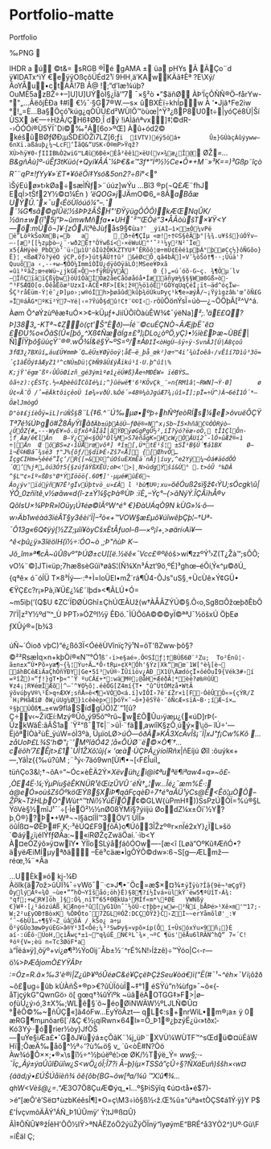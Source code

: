 # Portfolio-matte
Portfolio

‰PNG

   
IHDR   a  ú   ©t&=   sRGB ®Îé   gAMA  ±
üa   	pHYs  Ã  ÃÇo¨d  ÿ¥IDATx^ìÝ	€eÿÿOßçôÜÉd2¹ï 9HH¸ä’KA\wKÄã‡Èª ?E\Xý/ÂoYÅu•ctAÂ!7B Â@ !;“d’Iæ¾úþ?OuMÈ5azBŽ÷+–]U]U]UÝòÌ§¿Ïã‘”7 ¯×§²ò
•”$äñØ        ÀÞ‘ÏçÕÑÑ®Ö–fårYw-°"„…ÃëõjÈÐa
‡#î        €½¯·§G7®W.—s× ûBXÈï÷khÍpw
        À '•Jjã†Fe2iw
°!„=È…Ba§Öçó¹kúg¿qÒÛÛ£d²WÙlÖ™òùœ|^Ÿ³¿ßP8U0t÷|yóÇé8Ù|Ší ÙSX       à€—÷HžÂ/ÇH6‡ØÐ¸Î	dý
!ìAÌãñªvx]‡¦©dR--›ÕÓÓí®Ù5ŸÏ¯Di©‰²Á[6o>ºŒ]
       Àû+ód2©
kéšûBØƒØÐ¡µŠD£îÒŽì7LZ[6;ƒ`ï	îVTV)éÿ5öá+        Û±}GÚàçÀûýyww—6nXï.aßáuþ¿¼¬LcF‘ÏãQ&“USK‹Ö®mP>Ÿqž?XÙ>hÿ¥0‹ƒIIIB‰Ò2wiG™LÆù6Ðê×Éå²êêì×ëU(v×¾æ¿Î@`       ØŽ_=…B&gñÀù]º-úÊf3tKüó(+Qyi¥ÂÁˆ¼Þ€&«™3f*“Íª½½Ce•Õ*+M¨»³K==)³Gßp˜îçò Rˆ¨qP±!fYy¥»´£T*¥õëÖí‡Ysó&5on2?÷ßï_°<°        ìŠýEúø»t›kØa÷sæÌÑƒ>¨úúz]wÝu
…Bî3 ®p(¬Q£Æ¨fh­J	EqÍ>tŠf2Y½©¤¼Én
)	*’ëQOG»j*JÄmO©6„=8Ã*aBåæ UÝÛ.ˆ×¯u‹ÉöÙîóúö¼"–.ˆ       ˜¼G¶sâ©gIÛë¦½šÞÞžÂŠH"‘ÐŸÿügÕÕÕ)kÆŒNqÛK/½än±w{î¹5j”Þ~ûmwMñƒa••UH¯²™ŒÒé”3•ÅÂòùšT×¥Ÿ<Y—ö:mÜõ¬]¥·[zÔJ*i¦ªêJùƒås9§¢ù`a?¯ _ýïAÌ–ì×±Ó¼vPë
ë”LöºkŠoXmB¡=b	a       ¸ð÷ê¶ÇÍµ
«œ!÷†©S§êÃþ°|¾¾.u¥šš}úÓŸv—
–-[æ³[[½zµþò—¿¨·wð2Ë†°ÖÝwßí<›×ëWuU"‘ˆ²¹¼y²N²˜Ïe
x5{ÂHýèë_PbDò‘¨ü›µìÙ'ôÍûžÕKkZTYUª’ÊRõô¦œ÷mÙ¢EêéìpþÁ°þøCç½}ôÑGõ­o}Ë}¦¸<ßøÆ7ò?ýéO ýCP,öƒ>}út§ÄÛ††û²	&èØcÕ¸qã4bÄ­]»V¯¼òŠó†¶··;Ûüä'?Quuõa ‹­‚--+w—¶ÕÒ¼Imm­îÒÎÙ¿dÿôOÿäLÓ¦MSee¥Þxã
=ûì³ºãŽ;œ÷eWü~¿jkGÈ»Õ¬÷fÿRÛÿVÂ       0 {)„=ú´óõ·G~ç.
¾¶Öµ´lv—ÏñÇïäïÇßÿþw}öÙîÒàÌÖæ2åeCåõøåóå•Íæäñyœ¼§§§Wœ8Gß»ò-^³FSÆŒÖ[o.ÒêåËõæ²UzxI‹ÂCÊ•RF>[Ek¦ž®½öìóÊ¹GÖÝqÜqÇéÎ;ït—äd^óçÏw—ŠÇ³råÊüm·Ý¦ë¯¿Þ]µo›;w®óÍh>þøãûdkûþ¾öÚkuÞyç¹k¶e»æýÅ/~¡Ÿýìgzâ‰'œ’õÑ£G»Ï®áÃG*ºKï²Ý7¬Yé|‹¤?ŸúÔ§dû!C†¨©©I‹-rÖÛ`ÖönÝsÏ=úò—¿¬ÖÖþÃ\[²^V^á.
Àøm        Õ^øÝzùºêæ‡uÓ×>¢–kÜµƒ+JiíÚÕîÒàùÊW¾¢¯ýëNa]_²;.¹äE£Q?Þ]383„-KTª¬¢Zò(çt'Š”Èð)—Íé¨©cuÉÇNÒ¬ÃÆjþË¯ê¤£ÐÚ%o«ÕãS(Û«[þô„^Xß¢ÑæäÍg±£³]¡DLo¿òºÖ,yÇ}•½ïè£Þæ~ÙBÉ_|Ñ]*ÏŸþô§üùçŸ¯®®.wÕ¾Í&ë§Ÿ~ºS=º/±Á`ÐIÏ<òHgÙ–šÿ÷ÿ·SvnÃJ[Ú|Á8çoû 3fŒ3¿7BXûí„áu£Ü¥mmÞ´Q…êÜ±¥Øÿöoÿ¦åË—ë_þå_œk²}œ÷™4i’¾ùÍoêâ‹/vÊîí7Dìû³3ö=´ç1àÊÖý‡âÆyZ1³^cNÙ±Dü¦ÇÞÑ9ãÜ£ýÅïkú¹î·U.þ^ûî\%
K;jŸ¯ëgœ¯ßº‹ÛÛöØízñ_gé3ýmìºøî¿ëÚ#ß}Åe÷MÐÉW»
ïéBÝS…ôã÷z):çÊSTç.½«AþèêûÏCõIé¼i;^}ûëwë¶'6¹KÖvÇk_¨»n{RMîâ¦~RWN]¬Ý·Ø]       ø Ù¢«Â¯Ö /ˆ=ëÂktôiçêoÜ­ îø¾»vðÙ.‰Óé´»48®¼òJgúÆ7¾¡ûî»Ï];pÏ=÷Ü^)Â¬6éÌ1Ó´*—ÖælJmògÓ
D"ò‡£jíèÔÿ=ïL]rúÑŠ§`8¨L{‡6.^¨Ú‰µø•ºþ÷hÑºfeòRÍs¼e>õvuëÕÇŸTª7é¾ÚÞgö#Ž8ÂyŸlâ`ðÄb±üþÀöÙ—ƒØë®»N^x¡Sb~Í5×hñâC©ÒÒRýò—¿ÜÔZ{#„---WyE¥»ô.ûƒxõªåÎãÎ|âŸÐÿøGgPgÛ½²­‚íÏ?ÿó?ëæ›oÖ‚
tÌ1ÇlÔn­¦f¸Âæ/ê€lÂn	B—Ý¿Cë<§­ÖÛ°Öl¼M»S7èñågK»HcW¿ÒÂUí2ˆ-lÓ¤ûÆž®«ì
÷|Än	Œ öBS=z‹îÛÅrœvôª] ªî±[‚Ù*tÉ¹š¦ ±SÏ¹B§Ú´¶á1BX       Ø—ì¬È©HBá˜¾së3
†"J%{ôƒ/§dïÞÉ›Zš7«­­Å] {[ŒhvÕ…ÍçgCIHm=½êéé”Ïç‘/R{[»&©^úOšuÈXmÊä´nÅj­|íuy‚^e2Yý¼¬Òá#äódÕÒ´Q’%jª„ôú3Ó†5{§zúƒâÝßXËÜ;oÞ<'>|¸N>ùdgÝší&Ù°
.t>ôÛ °‰DÂ	^§L™¢»îº«ßÐs°Ø*ÝIööö{.60¶]'·µµé#ùÈ6¬
Âo¿ýv'ïóÿñN7Ë³gÏvÙþtvö_u»£Â l ¹bù¶U®;xu»`öêÓuß2sï§ž¢‹ÝU;sÓcgk\û|ÝÕ_0zñïtê¸v½øãw«d{î-z±Ý¼§çÞà®ÙÞ
:ïÈ„–Ýç°–{>ãNýÝ.ÎÇÂïhÅ®*v QõIsU×¾PÞR»IOüy¡Ú‡éø©î*ÃºW^é°       €}ÐàUÁqÒ9N kÙG»¼·ô—w›Äb1wéàá3ïéÂT§y3êèí‘Ï|–²ò«+™VOW§æ£µô­¥úî­wêþÇþ¦–†Uª-¯Ô13g«6Q¢ÿý[½ZZ;µîí¥òyCšxÈtÅƒuol–ß—×º¡î+¸>øärí‹Aì¥—^ê<þû¿ÿ»3îëölH{ï½÷:ÓO~ò
¸;Þ"ñùÞ
K·–Jõ_îm»ª¶cÀ~ûÛßvº"ÞÚØ±cU[[ë.½ëê«¯Vcc£®ºê*óš>wí¶zzºÝ¹›Z(T¿Žà™;sÕÕ;vO¼¨©]JTi«üp;7hæ8sèGûï†øâS¦(Ñ¾Xn³Ázt‘9ö¸ºÉ]³ghœ–éÕí‚Ý«^µ©ðÚ_
{qªê×	ó¯óÍÜ T×8³Íý—·:ª+Ì=loÜEl•mŽ´rá¶Û4-ÔJs"uS§¸+ÜcÙê×Ý¢GÜ•       €ŸÇ£c?r¡»Pà,ï¥Ü£¿¼£˜lþd»<¶ÃLÚ*Ó=
~m5ìþ(‘(Q$U ¢ZC'ÏÐØÙGhî±ÇhÚŒÃUž(w†ÀÅÂZÝÚ©§.Õ‹o,Sg8¤ÕžœþðÊbÕ7l’Ï|z²Y½ºd™^_Ù ÞPT›»ÓZºl½ÿ ÊÐö.¯­ÌÜÕôA©©©yÏ©ªªJ¯½öšxÚ ÖþEø ƒXÛý®=[b¾3


úÑ~´Óioð vþC)“é¿ßô3Ï<ÓéêÙVînïç?ÿ¹N=õT'ßZww·þô§?©²²RsæÌq×n+kþÒí®«N™°Ó1`ß¯‹ï>e§aé».Ô©SÍƒ¦†BÚß6Ø¨²Zu;	To²Énû¦-ã±n±x“Ú•Põ»yæ¶~{¾¦Ýu÷Ã…*Ô‹tRµ»¢XªÓh'§Ýz|Xk“mœ¨1W[°è¾[è~       áhBCêÆiÂaÇhÖñŸÐY|Ge•5î³vÙ®·ÏÛíìöv¿ÁÐ_X1Ù\ÄædóçÏ×ôéÓuÎ9{Vék3#›í
=ºîŽ)¤“ƒ!}gT•þ«"¯Ÿ ºuCÂ£+*:wäM®¡@åH+ÆéðÃ¦*èë?ø‰®ûÙ
¥z4¡¦R¥éœÎÆõ|^—¯^¥O½õ¦.éêÔG[Z4mí{T•
"û^ÜtÓMzå•WtÃ
ýõvúþyV®\¹Ë>q÷ÆX¥;sñÅ»ê<¶«V­ÒO<á.í]vÌÔÍ›7ë¨£Žr×ì[F·ÓêÛÖ«»{çÝR/Z´H¡PHãÆíØ ðW¿úUg¼Ø}ìcêèèp×|þóŸ×¯~õ+}êSŸê·¯ôÑcÆ»sïÁ~B·;íÆ~í×…º§þÙÔß¶…±`«w9fláSídgÜÖ)Z´“1[û?Ç÷v‹~ŽïŒí:Mzý®Ûõ„ý95õ“ºrû~w£ÕÛu›ÿæµ¿{«úD]rÞ(­ÜzkWãÉ:ãÂŠ1a      `Ÿ²“ß¯T¢|¨>ûÏ·¨fä‚awíîK§zÕ¸úý×\¡ö–
îÚ÷'—ËjõªîÒà²ùÈ_ÿúW=óÌ3ºà‚
Üµï­oLØ>_úÒ—ôðÃ»KÅ3XcÂvÎš¡˜Ï|xJ"f¡Cw%Kô
…zåUoÞ£L¾S‘h©"¡¨’MºîâÓ4­2 ¦å«ÔÚØ¨ë©×Ò¶´†…cëõh’7£Êjt>£1¯ÚÌ1ŽXô¦ûj{×	'œà·ÙÇÞÃ¿ýíoîRñx_|ñEíjú Øîl :õuýk«+—,YâÌz{{‰ú?ûM
;¨³ý‹·7äó9wn[Ùì¶•¬[‹F£ÎuíÌ„	tüñÇo3&l;†¬õA÷“~Óc×èÈÄ2Ý×_Xëvüh¿ì@ì¢ªuªë¶íªaw4=q»~ô£­‚ÒE4Ë·¼;ÝµPíu§èÊKNÜR¹êŒízÛVÛ˜éÑ†„¦w…Îé¿¯æm%Ê·:       à@eÓ»oùšZšÖºköŒÝß§XìÞ¶qãFçqèÐ÷7†é°aÃÜ¹ýCs@Ê<Êö¦µÒÕ–ŽPk¬TžHLþO^Wùt^™tNí½ÝúÊÏÔ_¢©GLW{ùPmH‡))SsPzÚÒÏ=%ú®§LŸõVè§½mîJ¹¯´÷­[·ÎéÖ²½½nØ08ŸMï§?ýiíjú ØodZ¼x±Óï´½Y?þ¸Ö®}?Þ•+Wª¬¬l§ã¤îÌÌ™3ÖV’î
ÙÌÎ» öûÍß¤~ØÊÞ#F¸K;·³êÚQ£F9ƒõÁ}o¶Úô3ÎŽ­zº®r×nÏé2xY}¿ÏL»šö  ´©áý¿ï¡éIÝfƒØÄa:~«íRØŽçZwäÖaí.´·ìb<Y       À¤eÓZýô»ÿ¤wîY• ÝÏîoSLýåƒáôÓOw—-[æ<î	[Løä“OºKû‡ÆñÓ•?äyëÆiMÍµyªðä	–Èë³cäæ•ÌgÕÝÕ©dw»:6¬S[g—ÆLmž—réœ‚¾¨*Ãa

…UÈk»ó
kj-¼Ð Àölk{ä7ož>ûÙÏ¾¯÷vWö¯¨·c»J¶•˜Öc=æ$×¤¾±`ÿÏÿù?Îã{9ë¬³œÇgŸ}ÖylýÃº«¾Ó_~ùe•””hÖ¬Yîšåó;öh}Ê)§8¶?í½Îvá»ülkŸ¯ëw5¶ªÙîT›Á¾:°qf;+wR¥]öh_]§:Ö¾¸nïT“65ª0ŒkUa¹MÍf«m*\ªØÉ	VWNßý       €}Wª·[¿¹áózúÁß¸kÆno÷³û[yG1Ùnˆ¯½öÚ-c†þþ÷¿ww—²Ñí¸bÅÞé>¹Xê×m'™17;­W;2²u£yOÐ†BòxK
%ÔÞÕ­to¯7ZGL®ÓŽ:DCÇÒŸž}C›ZÌ~~erYåmõlØ'_:¥
‘ˆ~6bÛ1…÷¶§Ÿ~Z_üâõÂ
/¸kŠo¿
a÷µ Ö²ýGÛo3œwÞyúÈG>â®Ý¹3Ï<Óé;¼³³SwÞy§»vpõ×íp(Ô_î÷ÜsóxÝu×9ñ¡}È	aí·:úÊô·ÚoH‚çiÅwç*±ì~™q¾úË_N€ºL¯¾×¸¬ºC
¶üs'êÅu6­lRÃN^hQ“
7«´C!ªóº{V=;èú
n«Tc3ØöF*a      à`“Ïëá»ÿ]¸õÿº+ví¿ø¶³½Ýo0ìj˜Åb±½˜^rÉ%N!›Ížzê)÷™Ýóo|C‹-r—ö¼>_ÞÆåjomÒ£YŸÂÞr
:=Óz=R.ã×‰3'è®ï|Z¿ûÞ¥ºóÛéøC&é¥ÇçëÞÇžSeu¥òá€)ï(“Ë(#¯¹¬^èh×¯Vï_¡ôžð~ô£ug÷ûb kÙÀñŠ+®p>€?ûÙÏôùÏ~‡°1
éSŸú”n¾ùfg»¯~õ«{­
åTjçýkG"QwnGö› ö[ gœq†¾ûÝïºk
~üãëÄOTGG‡»F>|ø–oƒüÛ¿ý›ó¸3±X‰;WLê§´õ~éoØ­ìNWÄW½ºLJLÑ©Û¤°êÔ©‰~ñÛÇ«]ã4óFw…ËyÝöÅzt—	qL¢:s+nrWìL•m®¡a±
ÿ	0
æRG¶mµnõar6[´/&Ç       €½¡qíRwn×64l»=Õ_Þ1®¿þzýË¿ü‹»tðx¦­Kó3Yý··\órier½òy}JfÒŠ—uÝe§iÆa£•ˆGðJ¥ùýá±çÕãK¨¼j„üÞ¨XVÙ¼WÙTF™^sŒdü©¤üÉâWHï;ÔæÄ‰åõ^½ª÷'?ù‰ö§ v_
`û<òÈ#N?Òö Àw¾óÕ××;•®×\sî½÷^½þúëºé¦›œ
ØK/½Týë_Ý= _ww§;·-¯Ïç„Ãý±ýaÛûlÐüîw¿S<wÖ¿óÎ;Î7?ì Å–­þ}íµ×TSSã”çÛ÷§?ÑXáEuñ)ššh×‹w¤{áäd¡ý•£ÚŠÚåïèñ¾ õê{ôb{BG~õw[ªa/¾û
™X¦û¶¾…qhW<Vèš@¿=_.“Æ3O7Ö8ÇuÆ©ýq_•î…º§ÞìSÿîq ¢ú¤‹tå•é$7)­>é“[æÕ'ê’Së¤†ùzbKéêsÎ¶]*O=ç\M3÷ìõ§ß½‹ž.Œ%û±“úªa«tÒÇS¢á1Ý·ÿ}Y        P$£'ÍvçvmôÄÃÝ¹ÁÑ_Þ1ÚÛmÿ‘ Ÿ¦tJ®ß¤Û}ÃÌ‡ÔÑÛ¥®žÍêH'ÕÕ½IŸ>ªNÃËZóÖ2ýüŽÿÖÏnÿ“îyøýmE“BRÉ^å3YÒ2^)Uº·Gù\F=íÊäl Ç;
